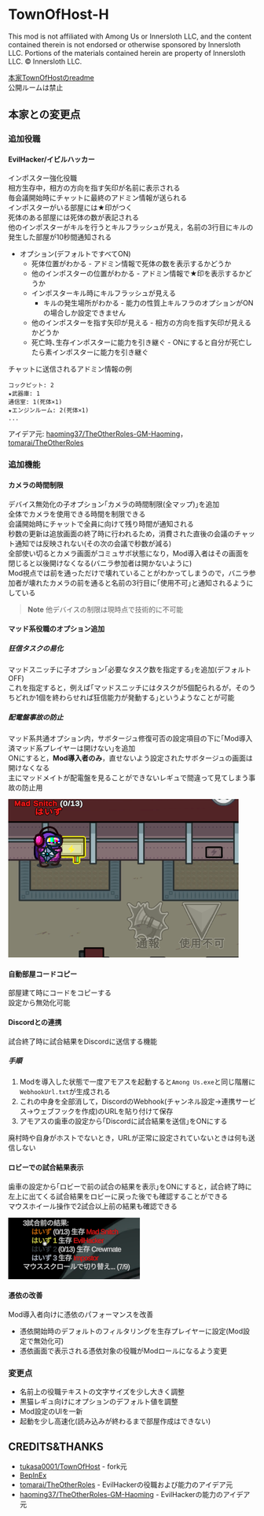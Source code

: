 # TownOfHost-H

This mod is not affiliated with Among Us or Innersloth LLC, and the content contained therein is not endorsed or otherwise sponsored by Innersloth LLC. Portions of the materials contained herein are property of Innersloth LLC. © Innersloth LLC.

[本家TownOfHostのreadme](https://github.com/tukasa0001/TownOfHost/blob/main/README.md#town-of-host)  
公開ルームは禁止

## 本家との変更点

### 追加役職

#### EvilHacker/イビルハッカー

インポスター強化役職  
相方生存中，相方の方向を指す矢印が名前に表示される  
毎会議開始時にチャットに最終のアドミン情報が送られる  
インポスターがいる部屋には★印がつく  
死体のある部屋には死体の数が表記される  
他のインポスターがキルを行うとキルフラッシュが見え，名前の3行目にキルの発生した部屋が10秒間通知される

* オプション(デフォルトですべてON)
  * 死体位置がわかる - アドミン情報で死体の数を表示するかどうか
  * 他のインポスターの位置がわかる - アドミン情報で★印を表示するかどうか
  * インポスターキル時にキルフラッシュが見える
    * キルの発生場所がわかる - 能力の性質上キルフラのオプションがONの場合しか設定できません
  * 他のインポスターを指す矢印が見える - 相方の方向を指す矢印が見えるかどうか
  * 死亡時､生存インポスターに能力を引き継ぐ - ONにすると自分が死亡したら素インポスターに能力を引き継ぐ

チャットに送信されるアドミン情報の例

```text
コックピット: 2
★武器庫: 1
通信室: 1(死体×1)
★エンジンルーム: 2(死体×1)
...
```

アイデア元: [haoming37/TheOtherRoles-GM-Haoming](https://github.com/haoming37/TheOtherRoles-GM-Haoming)，[tomarai/TheOtherRoles](https://github.com/tomarai/TheOtherRoles/tree/dev-v3.4.x)

### 追加機能

#### カメラの時間制限

デバイス無効化の子オプション｢カメラの時間制限(全マップ)｣を追加  
全体でカメラを使用できる時間を制限できる  
会議開始時にチャットで全員に向けて残り時間が通知される  
秒数の更新は追放画面の終了時に行われるため，消費された直後の会議のチャット通知では反映されない(その次の会議で秒数が減る)  
全部使い切るとカメラ画面がコミュサボ状態になり，Mod導入者はその画面を閉じると以後開けなくなる(バニラ参加者は開かないように)  
Mod視点では前を通っただけで壊れていることがわかってしまうので，バニラ参加者が壊れたカメラの前を通ると名前の3行目に｢使用不可｣と通知されるようにしている

> **Note**
> 他デバイスの制限は現時点で技術的に不可能

#### マッド系役職のオプション追加

##### 狂信タスクの易化

マッドスニッチに子オプション｢必要なタスク数を指定する｣を追加(デフォルトOFF)  
これを指定すると，例えば｢マッドスニッチにはタスクが5個配られるが，そのうちどれか1個を終わらせれば狂信能力が発動する｣というようなことが可能

##### 配電盤事故の防止

マッド系共通オプション内，サボタージュ修復可否の設定項目の下に｢Mod導入済マッド系プレイヤーは開けない｣を追加  
ONにすると，**Mod導入者のみ**，直せないよう設定されたサボタージュの画面は開けなくなる  
主にマッドメイトが配電盤を見ることができないレギュで間違って見てしまう事故の防止用

![madmate_unusable.png](./Images/madmate_unusable.png)

#### 自動部屋コードコピー

部屋建て時にコードをコピーする  
設定から無効化可能

#### Discordとの連携

試合終了時に試合結果をDiscordに送信する機能

##### 手順

1. Modを導入した状態で一度アモアスを起動すると`Among Us.exe`と同じ階層に`WebhookUrl.txt`が生成される
2. これの中身を全部消して，DiscordのWebhook(チャンネル設定→連携サービス→ウェブフックを作成)のURLを貼り付けて保存
3. アモアスの歯車の設定から｢Discordに試合結果を送信｣をONにする

廃村時や自身がホストでないとき，URLが正常に設定されていないときは何も送信しない

#### ロビーでの試合結果表示

歯車の設定から｢ロビーで前の試合の結果を表示｣をONにすると，試合終了時に左上に出てくる試合結果をロビーに戻った後でも確認することができる  
マウスホイール操作で2試合以上前の結果も確認できる

![lobby_summary.png](./Images/lobby_summary.png)

#### 憑依の改善

Mod導入者向けに憑依のパフォーマンスを改善

* 憑依開始時のデフォルトのフィルタリングを生存プレイヤーに設定(Mod設定で無効化可)
* 憑依画面で表示される憑依対象の役職がModロールになるよう変更

### 変更点

* 名前上の役職テキストの文字サイズを少し大きく調整
* 黒猫レギュ向けにオプションのデフォルト値を調整
* Mod設定のUIを一新
* 起動を少し高速化(読み込みが終わるまで部屋作成はできない)

## CREDITS&THANKS

* [tukasa0001/TownOfHost](https://github.com/tukasa0001/TownOfHost) - fork元
* [BepInEx](https://github.com/BepInEx)
* [tomarai/TheOtherRoles](https://github.com/tomarai/TheOtherRoles/tree/dev-v3.4.x) - EvilHackerの役職および能力のアイデア元
* [haoming37/TheOtherRoles-GM-Haoming](https://github.com/haoming37/TheOtherRoles-GM-Haoming) - EvilHackerの能力のアイデア元
